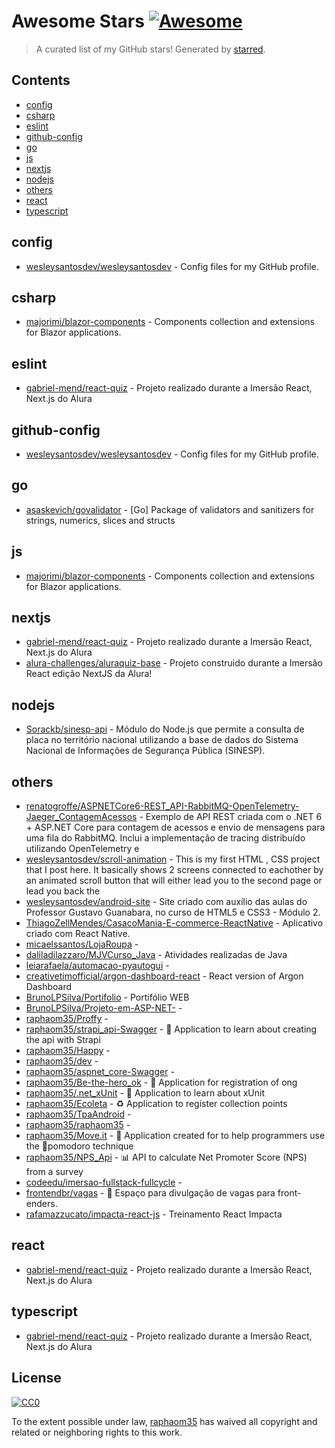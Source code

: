 <!--lint disable awesome-contributing awesome-license awesome-list-item match-punctuation no-repeat-punctuation no-undefined-references awesome-spell-check-->
# Awesome Stars [![Awesome](https://awesome.re/badge.svg)](https://github.com/sindresorhus/awesome)

> A curated list of my GitHub stars! Generated by [starred](https://github.com/maguowei/starred).

## Contents

- [config](#config)
- [csharp](#csharp)
- [eslint](#eslint)
- [github-config](#github-config)
- [go](#go)
- [js](#js)
- [nextjs](#nextjs)
- [nodejs](#nodejs)
- [others](#others)
- [react](#react)
- [typescript](#typescript)

## config 

- [wesleysantosdev/wesleysantosdev](https://github.com/wesleysantosdev/wesleysantosdev) - Config files for my GitHub profile.

## csharp 

- [majorimi/blazor-components](https://github.com/majorimi/blazor-components) - Components collection and extensions for Blazor applications.

## eslint 

- [gabriel-mend/react-quiz](https://github.com/gabriel-mend/react-quiz) - Projeto realizado durante a Imersão React, Next.js do Alura

## github-config 

- [wesleysantosdev/wesleysantosdev](https://github.com/wesleysantosdev/wesleysantosdev) - Config files for my GitHub profile.

## go 

- [asaskevich/govalidator](https://github.com/asaskevich/govalidator) - [Go] Package of validators and sanitizers for strings, numerics, slices and structs

## js 

- [majorimi/blazor-components](https://github.com/majorimi/blazor-components) - Components collection and extensions for Blazor applications.

## nextjs 

- [gabriel-mend/react-quiz](https://github.com/gabriel-mend/react-quiz) - Projeto realizado durante a Imersão React, Next.js do Alura
- [alura-challenges/aluraquiz-base](https://github.com/alura-challenges/aluraquiz-base) - Projeto construido durante a Imersão React edição NextJS da Alura!

## nodejs 

- [Sorackb/sinesp-api](https://github.com/Sorackb/sinesp-api) - Módulo do Node.js que permite a consulta de placa no território nacional utilizando a base de dados do Sistema Nacional de Informações de Segurança Pública (SINESP).

## others 

- [renatogroffe/ASPNETCore6-REST_API-RabbitMQ-OpenTelemetry-Jaeger_ContagemAcessos](https://github.com/renatogroffe/ASPNETCore6-REST_API-RabbitMQ-OpenTelemetry-Jaeger_ContagemAcessos) - Exemplo de API REST criada com o .NET 6 + ASP.NET Core para contagem de acessos e envio de mensagens para uma fila do RabbitMQ. Inclui a implementação de tracing distribuído utilizando OpenTelemetry e
- [wesleysantosdev/scroll-animation](https://github.com/wesleysantosdev/scroll-animation) - This is my first HTML , CSS project that I post here. It basically shows 2 screens connected to eachother by an animated scroll button that will either lead you to the second page or lead you back the
- [wesleysantosdev/android-site](https://github.com/wesleysantosdev/android-site) - Site criado com auxílio das aulas do Professor Gustavo Guanabara, no curso de HTML5 e CSS3 - Módulo 2.
- [ThiagoZellMendes/CasacoMania-E-commerce-ReactNative](https://github.com/ThiagoZellMendes/CasacoMania-E-commerce-ReactNative) - Aplicativo criado com React Native.
- [micaelssantos/LojaRoupa](https://github.com/micaelssantos/LojaRoupa) - 
- [daliladilazzaro/MJVCurso_Java](https://github.com/daliladilazzaro/MJVCurso_Java) - Atividades realizadas de Java
- [leiarafaela/automacao-pyautogui](https://github.com/leiarafaela/automacao-pyautogui) - 
- [creativetimofficial/argon-dashboard-react](https://github.com/creativetimofficial/argon-dashboard-react) - React version of Argon Dashboard
- [BrunoLPSilva/Portifolio](https://github.com/BrunoLPSilva/Portifolio) - Portifólio WEB
- [BrunoLPSilva/Projeto-em-ASP-NET-](https://github.com/BrunoLPSilva/Projeto-em-ASP-NET-) - 
- [raphaom35/Proffy](https://github.com/raphaom35/Proffy) - 
- [raphaom35/strapi_api-Swagger](https://github.com/raphaom35/strapi_api-Swagger) - 🧰 Application to learn about creating the api with Strapi
- [raphaom35/Happy](https://github.com/raphaom35/Happy) - 
- [raphaom35/dev](https://github.com/raphaom35/dev) - 
- [raphaom35/aspnet_core-Swagger](https://github.com/raphaom35/aspnet_core-Swagger) - 
- [raphaom35/Be-the-hero_ok](https://github.com/raphaom35/Be-the-hero_ok) - 🐶 Application for registration of ong
- [raphaom35/.net_xUnit](https://github.com/raphaom35/.net_xUnit) - 🧪 Application to learn about xUnit
- [raphaom35/Ecoleta](https://github.com/raphaom35/Ecoleta) - ♻ Application to register collection points
- [raphaom35/TpaAndroid](https://github.com/raphaom35/TpaAndroid) - 
- [raphaom35/raphaom35](https://github.com/raphaom35/raphaom35) - 
- [raphaom35/Move.it](https://github.com/raphaom35/Move.it) - 🏃 Application created for to help programmers use the 🍅pomodoro technique
- [raphaom35/NPS_Api](https://github.com/raphaom35/NPS_Api) - 📊 API to calculate Net Promoter Score (NPS) from a survey
- [codeedu/imersao-fullstack-fullcycle](https://github.com/codeedu/imersao-fullstack-fullcycle) - 
- [frontendbr/vagas](https://github.com/frontendbr/vagas) - :microscope: Espaço para divulgação de vagas para front-enders.
- [rafamazzucato/impacta-react-js](https://github.com/rafamazzucato/impacta-react-js) - Treinamento React Impacta

## react 

- [gabriel-mend/react-quiz](https://github.com/gabriel-mend/react-quiz) - Projeto realizado durante a Imersão React, Next.js do Alura

## typescript 

- [gabriel-mend/react-quiz](https://github.com/gabriel-mend/react-quiz) - Projeto realizado durante a Imersão React, Next.js do Alura


## License

[![CC0](http://mirrors.creativecommons.org/presskit/buttons/88x31/svg/cc-zero.svg)](https://creativecommons.org/publicdomain/zero/1.0/)

To the extent possible under law, [raphaom35](https://github.com/raphaom35) has waived all copyright and related or neighboring rights to this work.

